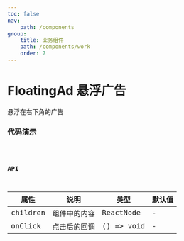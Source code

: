 ```yaml
---
toc: false
nav:
    path: /components
group:
    title: 业务组件
    path: /components/work
    order: 7
---
```


# FloatingAd 悬浮广告

悬浮在右下角的广告

### 代码演示

<code src="./demo/index.tsx" />

### API

| 属性 | 说明 | 类型 | 默认值 |
| ---- | ---- | ---- | ------ |
| children            | 组件中的内容 | ReactNode      | -   |
| onClick         | 点击后的回调              | () => void | -      |
